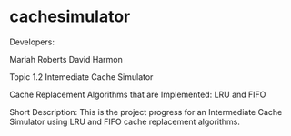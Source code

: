 # cachesimulator
Developers:

Mariah Roberts 
David Harmon 

Topic 1.2 Intemediate Cache Simulator 

Cache Replacement Algorithms that are Implemented: LRU and FIFO

Short Description: This is the project progress for an Intermediate Cache Simulator using LRU and FIFO cache replacement algorithms. 
